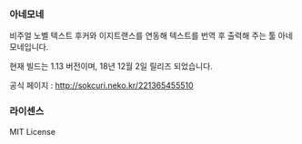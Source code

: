 ### 아네모네
비주얼 노벨 텍스트 후커와 이지트랜스를 연동해 텍스트를 번역 후 출력해 주는 툴 아네모네입니다.

현재 빌드는 1.13 버전이며, 18년 12월 2일 릴리즈 되었습니다.

공식 페이지 : http://sokcuri.neko.kr/221365455510

### 라이센스
MIT License
